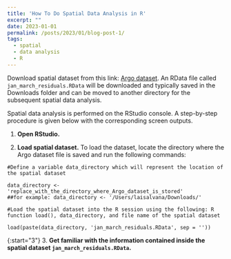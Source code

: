 ```yaml
---
title: 'How To Do Spatial Data Analysis in R'
excerpt: "" 
date: 2023-01-01
permalink: /posts/2023/01/blog-post-1/
tags:
  - spatial
  - data analysis
  - R
---
```


Download spatial dataset from this link: <a href="https://drive.google.com/file/d/162DlIuJjLcx8-md34ywfll47wk0ucA4G/view?usp=sharing" rel="noopener" target="_blank" >Argo dataset</a>. An RData file called `jan_march_residuals.RData` will be downloaded and typically saved in the Downloads folder and can be moved to another directory for the subsequent spatial data analysis.

Spatial data analysis is performed on the RStudio console. A step-by-step procedure is given below with the corresponding screen outputs.

1. **Open RStudio.**

2. **Load spatial dataset.** To load the dataset, locate the directory where the Argo dataset file is saved and run the following commands:

```{r}
#Define a variable data_directory which will represent the location of the spatial dataset

data_directory <- 'replace_with_the_directory_where_Argo_dataset_is_stored' 
##for example: data_directory <- '/Users/laisalvana/Downloads/'

#Load the spatial dataset into the R session using the following: R function load(), data_directory, and file name of the spatial dataset

load(paste(data_directory, 'jan_march_residuals.RData', sep = ''))
```
{:start="3"}
3. **Get familiar with the information contained inside the spatial dataset `jan_march_residuals.RData`.**
